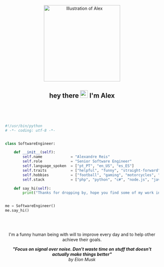 
  <div align=center>
  <img style="position:relative;padding-top:10px" src="https://raw.githubusercontent.com/ialexreis/ialexreis/refs/heads/master/459651109_8922373864457392_6618530192898359438_n-fotor-ai-art-effects-20241231114206-removebg-preview.png" alt="Illustration of Alex" width=250px  />
  
  
  ## hey there <img src="https://media.giphy.com/media/hvRJCLFzcasrR4ia7z/giphy.gif" width="25px"> I'm Alex 
</div>

<br>
<br>

```python

#!/usr/bin/python
# -*- coding: utf-8 -*-


class SoftwareEngineer:

    def __init__(self):
        self.name             = "Alexandre Reis"
        self.role             = "Senior Software Engineer"
        self.language_spoken  = ["pt_PT", "en_US", "es_ES"]
        self.traits           = ["helpful", "funny", "straight-forward"]
        self.hobbies          = ["football", "gaming", "motorcycles", "music"]
        self.stack            = ["php", "python", "c#", "node.js", "java", "typescript", "go"]

    def say_hi(self):
        print("Thanks for dropping by, hope you find some of my work interesting.")


me = SoftwareEngineer()
me.say_hi()

```
<br>
<br>

<div align=center>

I'm a funny human being with will to improve every day and to help other achieve their goals.

**_"Focus on signal over noise. Don't waste time on stuff that doesn't actually make things better"_** <br> 
_by Elon Musk_



</div>
